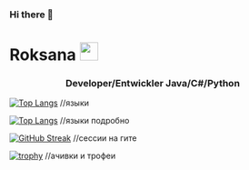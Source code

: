 ### Hi there 👋

<h1 I'm <a href="https://t.me/SchischkiIT" target="_blank">Roksana</a> 
<img src="https://github.com/blackcater/blackcater/raw/main/images/Hi.gif" height="32"/></h1>
<h3 align="center">Developer/Entwickler Java/C#/Python</h3>

<!--
**Roksikod/Roksikod** is a ✨ _special_ ✨ repository because its `README.md` (this file) appears on your GitHub profile.

Here are some ideas to get you started:

- 🔭 I’m currently working on ...
- 🌱 I’m currently learning Spring, SQL
- 👯 I’m looking to collaborate on ...
- 🤔 I’m looking for help with ...
- 💬 Ask me about ...
- 📫 How to reach me: ...
- 😄 Pronouns: ...
- ⚡ Fun fact: ...
-->

[![Top Langs](https://github-readme-stats.vercel.app/api/top-langs/?username=anuraghazra&layout=compact)](https://github.com/anuraghazra/github-readme-stats)  //языки

[![Top Langs](https://github-readme-stats.vercel.app/api/top-langs/?username=anuraghazra)](https://github.com/anuraghazra/github-readme-stats)  //языки подробно

[![GitHub Streak](https://github-readme-streak-stats.herokuapp.com/?user=DenverCoder1)](https://git.io/streak-stats)  //сессии на гите

[![trophy](https://github-profile-trophy.vercel.app/?username=ryo-ma)](https://github.com/ryo-ma/github-profile-trophy) //ачивки и трофеи
